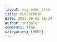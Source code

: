 ```yaml
---
layout: nav_menu_item
title: BLOCKCHAIN
date: 2023-09-05 19:34
author: theguler
comments: true
categories: [HOME]
---
```


